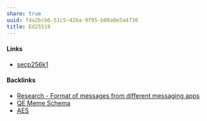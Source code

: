 ```yaml
---
share: true
uuid: f4a2bcb6-51c5-42ba-9f95-b08a0e5a4730
title: Ed25519
---
```

#### Links

* [secp256k1](../1a437e92-1bcb-47d0-9475-5bd61d86f59b)

#### Backlinks

* [Research - Format of messages from different messaging apps](/6af8ae27-bf2e-4228-aaba-d28f82f4e329)
* [QE Meme Schema](/f940cb98-0af6-42ad-b116-e4094c350d29)
* [AES](/694247fc-263f-452a-8af3-1546ca54991f)